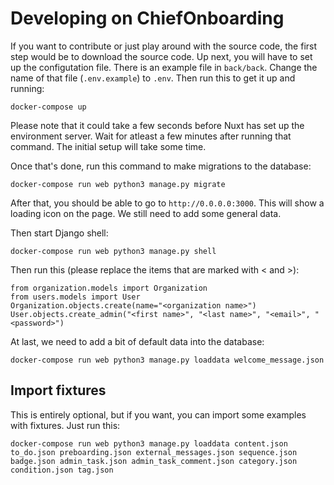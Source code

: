 # Developing on ChiefOnboarding

If you want to contribute or just play around with the source code, the first step would be to download the source code. Up next, you will have to set up the configutation file. There is an example file in `back/back`. Change the name of that file (`.env.example`) to `.env`. Then run this to get it up and running:

```
docker-compose up
```

Please note that it could take a few seconds before Nuxt has set up the environment server. Wait for atleast a few minutes after running that command. The initial setup will take some time. 


Once that's done, run this command to make migrations to the database:

```
docker-compose run web python3 manage.py migrate
```

After that, you should be able to go to `http://0.0.0.0:3000`. This will show a loading icon on the page. We still need to add some general data.

Then start Django shell:

```
docker-compose run web python3 manage.py shell
```

Then run this (please replace the items that are marked with < and >):

```
from organization.models import Organization
from users.models import User
Organization.objects.create(name="<organization name>")
User.objects.create_admin("<first name>", "<last name>", "<email>", "<password>")
```

At last, we need to add a bit of default data into the database:

```
docker-compose run web python3 manage.py loaddata welcome_message.json
```


## Import fixtures
This is entirely optional, but if you want, you can import some examples with fixtures. Just run this:

```
docker-compose run web python3 manage.py loaddata content.json to_do.json preboarding.json external_messages.json sequence.json badge.json admin_task.json admin_task_comment.json category.json condition.json tag.json
```
